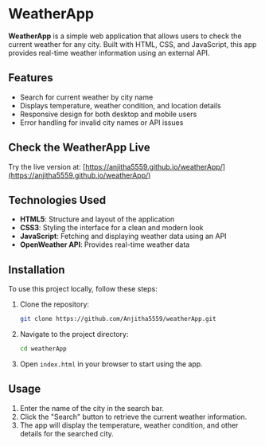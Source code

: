 # WeatherApp

**WeatherApp** is a simple web application that allows users to check the current weather for any city. Built with HTML, CSS, and JavaScript, this app provides real-time weather information using an external API.

## Features

- Search for current weather by city name
- Displays temperature, weather condition, and location details
- Responsive design for both desktop and mobile users
- Error handling for invalid city names or API issues

## Check the WeatherApp Live

Try the live version at: [https://anjitha5559.github.io/weatherApp/](https://anjitha5559.github.io/weatherApp/)

## Technologies Used

- **HTML5**: Structure and layout of the application
- **CSS3**: Styling the interface for a clean and modern look
- **JavaScript**: Fetching and displaying weather data using an API
- **OpenWeather API**: Provides real-time weather data

## Installation

To use this project locally, follow these steps:

1. Clone the repository:
    ```bash
    git clone https://github.com/Anjitha5559/weatherApp.git
    ```

2. Navigate to the project directory:
    ```bash
    cd weatherApp
    ```

3. Open `index.html` in your browser to start using the app.

## Usage

1. Enter the name of the city in the search bar.
2. Click the "Search" button to retrieve the current weather information.
3. The app will display the temperature, weather condition, and other details for the searched city.
